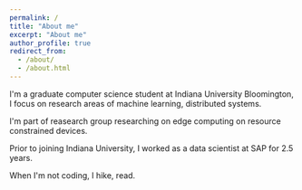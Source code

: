 ```yaml
---
permalink: /
title: "About me"
excerpt: "About me"
author_profile: true
redirect_from: 
  - /about/
  - /about.html
---
```

I'm a graduate computer science student at Indiana University Bloomington, I focus on research areas of machine learning, distributed systems.

I'm part of reasearch group researching on edge computing on resource constrained devices. 

Prior to joining Indiana University, I worked as a data scientist at SAP for 2.5 years.

When I'm not coding, I hike, read.
